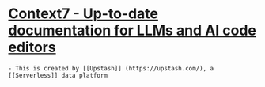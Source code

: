 # [Context7 - Up-to-date documentation for LLMs and AI code editors](https://context7.com/)
	- This is created by [[Upstash]] (https://upstash.com/), a [[Serverless]] data platform